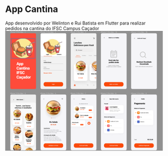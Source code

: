# App Cantina

App desenvolvido por Welinton e Rui Batista em Flutter para realizar pedidos na cantina do IFSC Campus Caçador
![Screenshot](figma.png)
